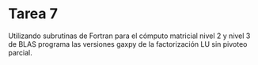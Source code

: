 # Tarea 7

Utilizando subrutinas de Fortran para el cómputo matricial nivel 2 y nivel 3 de BLAS programa las versiones gaxpy de la factorización LU sin pivoteo parcial.
